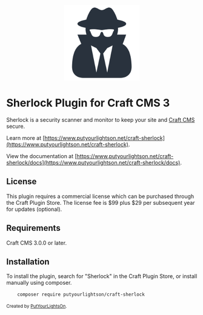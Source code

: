 <p align="center"><img width="200" src="src/icon.svg"></p>

# Sherlock Plugin for Craft CMS 3

Sherlock is a security scanner and monitor to keep your site and [Craft CMS](https://craftcms.com/) secure.

Learn more at [https://www.putyourlightson.net/craft-sherlock](https://www.putyourlightson.net/craft-sherlock).

View the documentation at [https://www.putyourlightson.net/craft-sherlock/docs](https://www.putyourlightson.net/craft-sherlock/docs).
  
## License

This plugin requires a commercial license which can be purchased through the Craft Plugin Store. The license fee is $99 plus $29 per subsequent year for updates (optional).

## Requirements

Craft CMS 3.0.0 or later.

## Installation

To install the plugin, search for "Sherlock" in the Craft Plugin Store, or install manually using composer.

        composer require putyourlightson/craft-sherlock

<small>Created by [PutYourLightsOn](https://www.putyourlightson.net/).</small>
